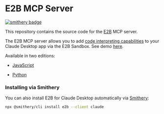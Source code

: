 # E2B MCP Server
[![smithery badge](https://smithery.ai/badge/e2b)](https://smithery.ai/server/e2b)

This repository contains the source code for the [E2B](https://e2b.dev) MCP server.

The E2B MCP server allows you to add [code interpreting capabilities](https://github.com/e2b-dev/code-interpreter) to your Claude Desktop app via the E2B Sandbox. See demo [here](https://x.com/mishushakov/status/1863286108433317958).


Available in two editions:

- [JavaScript](packages/js/README.md)

- [Python](packages/python/README.md)


### Installing via Smithery

You can also install E2B for Claude Desktop automatically via [Smithery](https://smithery.ai/server/e2b):

```bash
npx @smithery/cli install e2b --client claude
```
